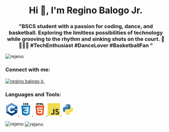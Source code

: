 <h1 align="center">Hi 👋, I'm Regino Balogo Jr.</h1>


<h3 align="center">"BSCS student with a passion for coding, dance, and basketball. Exploring the limitless possibilities of technology while grooving to the rhythm and sinking shots on the court. 🏀💃👨‍💻 #TechEnthusiast #DanceLover #BasketballFan "</h3>
<p "" ></p>
<p align="left"> <img src="https://komarev.com/ghpvc/?username=rejeno&label=Profile%20views&color=0e75b6&style=flat" alt="rejeno" /> </p>

<h3 align="left">Connect with me:</h3>
<p align="left">
<a href="https://fb.com/regino balogo jr." target="blank"><img align="center" src="https://raw.githubusercontent.com/rahuldkjain/github-profile-readme-generator/master/src/images/icons/Social/facebook.svg" alt="regino balogo jr." height="30" width="40" /></a>
</p>

<h3 align="left">Languages and Tools:</h3>
<p align="left"> <a href="https://www.w3schools.com/cpp/" target="_blank" rel="noreferrer"> <img src="https://raw.githubusercontent.com/devicons/devicon/master/icons/cplusplus/cplusplus-original.svg" alt="cplusplus" width="40" height="40"/> </a> <a href="https://www.w3schools.com/css/" target="_blank" rel="noreferrer"> <img src="https://raw.githubusercontent.com/devicons/devicon/master/icons/css3/css3-original-wordmark.svg" alt="css3" width="40" height="40"/> </a> <a href="https://www.w3.org/html/" target="_blank" rel="noreferrer"> <img src="https://raw.githubusercontent.com/devicons/devicon/master/icons/html5/html5-original-wordmark.svg" alt="html5" width="40" height="40"/> </a> <a href="https://developer.mozilla.org/en-US/docs/Web/JavaScript" target="_blank" rel="noreferrer"> <img src="https://raw.githubusercontent.com/devicons/devicon/master/icons/javascript/javascript-original.svg" alt="javascript" width="40" height="40"/> </a> <a href="https://www.python.org" target="_blank" rel="noreferrer"> <img src="https://raw.githubusercontent.com/devicons/devicon/master/icons/python/python-original.svg" alt="python" width="40" height="40"/> </a> </p>

<p><img align="left" src="https://github-readme-stats.vercel.app/api/top-langs?username=rejeno&show_icons=true&locale=en&layout=compact" alt="rejeno" /></p>

<p>&nbsp;<img align="center" src="https://github-readme-stats.vercel.app/api?username=rejeno&show_icons=true&locale=en" alt="rejeno" /></p>
